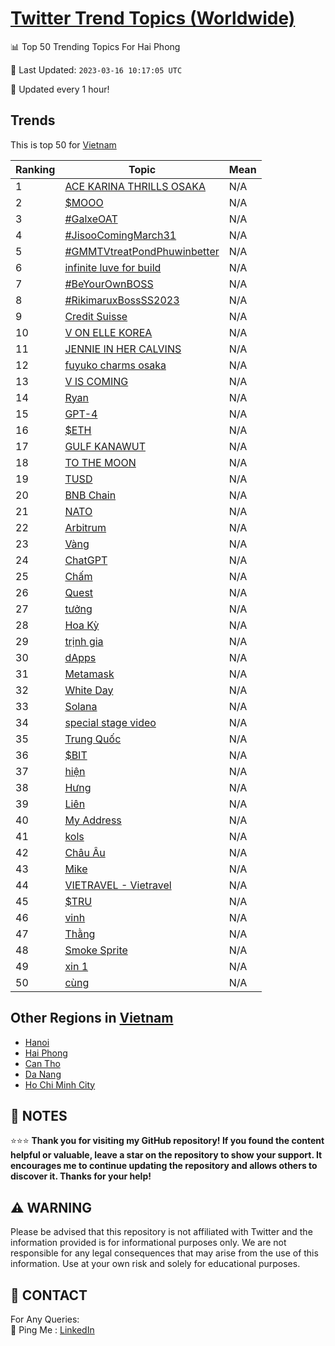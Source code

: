 [Twitter Trend Topics (Worldwide)](https://github.com/ErcinDedeoglu/Twitter-Trend-Topics)
==========


📊 Top 50 Trending Topics For Hai Phong

📆 Last Updated: `2023-03-16 10:17:05 UTC`

🔧 Updated every 1 hour!


## Trends

This is top 50 for [Vietnam](</Vietnam>)

| Ranking | Topic | Mean |
| ------- | ------------ | ------------ |
| 1 | [ACE KARINA THRILLS OSAKA](http://twitter.com/search?q=ACE+KARINA+THRILLS+OSAKA) | N/A |
| 2 | [$MOOO](http://twitter.com/search?q=%24MOOO) | N/A |
| 3 | [#GalxeOAT](http://twitter.com/search?q=%23GalxeOAT) | N/A |
| 4 | [#JisooComingMarch31](http://twitter.com/search?q=%23JisooComingMarch31) | N/A |
| 5 | [#GMMTVtreatPondPhuwinbetter](http://twitter.com/search?q=%23GMMTVtreatPondPhuwinbetter) | N/A |
| 6 | [infinite luve for build](http://twitter.com/search?q=infinite+luve+for+build) | N/A |
| 7 | [#BeYourOwnBOSS](http://twitter.com/search?q=%23BeYourOwnBOSS) | N/A |
| 8 | [#RikimaruxBossSS2023](http://twitter.com/search?q=%23RikimaruxBossSS2023) | N/A |
| 9 | [Credit Suisse](http://twitter.com/search?q=Credit+Suisse) | N/A |
| 10 | [V ON ELLE KOREA](http://twitter.com/search?q=V+ON+ELLE+KOREA) | N/A |
| 11 | [JENNIE IN HER CALVINS](http://twitter.com/search?q=JENNIE+IN+HER+CALVINS) | N/A |
| 12 | [fuyuko charms osaka](http://twitter.com/search?q=fuyuko+charms+osaka) | N/A |
| 13 | [V IS COMING](http://twitter.com/search?q=V+IS+COMING) | N/A |
| 14 | [Ryan](http://twitter.com/search?q=Ryan) | N/A |
| 15 | [GPT-4](http://twitter.com/search?q=GPT-4) | N/A |
| 16 | [$ETH](http://twitter.com/search?q=%24ETH) | N/A |
| 17 | [GULF KANAWUT](http://twitter.com/search?q=GULF+KANAWUT) | N/A |
| 18 | [TO THE MOON](http://twitter.com/search?q=TO+THE+MOON) | N/A |
| 19 | [TUSD](http://twitter.com/search?q=TUSD) | N/A |
| 20 | [BNB Chain](http://twitter.com/search?q=BNB+Chain) | N/A |
| 21 | [NATO](http://twitter.com/search?q=NATO) | N/A |
| 22 | [Arbitrum](http://twitter.com/search?q=Arbitrum) | N/A |
| 23 | [Vàng](http://twitter.com/search?q=V%c3%a0ng) | N/A |
| 24 | [ChatGPT](http://twitter.com/search?q=ChatGPT) | N/A |
| 25 | [Chấm](http://twitter.com/search?q=Ch%e1%ba%a5m) | N/A |
| 26 | [Quest](http://twitter.com/search?q=Quest) | N/A |
| 27 | [tưởng](http://twitter.com/search?q=t%c6%b0%e1%bb%9fng) | N/A |
| 28 | [Hoa Kỳ](http://twitter.com/search?q=Hoa+K%e1%bb%b3) | N/A |
| 29 | [trịnh gia](http://twitter.com/search?q=tr%e1%bb%8bnh+gia) | N/A |
| 30 | [dApps](http://twitter.com/search?q=dApps) | N/A |
| 31 | [Metamask](http://twitter.com/search?q=Metamask) | N/A |
| 32 | [White Day](http://twitter.com/search?q=White+Day) | N/A |
| 33 | [Solana](http://twitter.com/search?q=Solana) | N/A |
| 34 | [special stage video](http://twitter.com/search?q=special+stage+video) | N/A |
| 35 | [Trung Quốc](http://twitter.com/search?q=Trung+Qu%e1%bb%91c) | N/A |
| 36 | [$BIT](http://twitter.com/search?q=%24BIT) | N/A |
| 37 | [hiện](http://twitter.com/search?q=hi%e1%bb%87n) | N/A |
| 38 | [Hưng](http://twitter.com/search?q=H%c6%b0ng) | N/A |
| 39 | [Liên](http://twitter.com/search?q=Li%c3%aan) | N/A |
| 40 | [My Address](http://twitter.com/search?q=My+Address) | N/A |
| 41 | [kols](http://twitter.com/search?q=kols) | N/A |
| 42 | [Châu Âu](http://twitter.com/search?q=Ch%c3%a2u+%c3%82u) | N/A |
| 43 | [Mike](http://twitter.com/search?q=Mike) | N/A |
| 44 | [VIETRAVEL - Vietravel](http://twitter.com/search?q=VIETRAVEL+-+Vietravel) | N/A |
| 45 | [$TRU](http://twitter.com/search?q=%24TRU) | N/A |
| 46 | [vinh](http://twitter.com/search?q=vinh) | N/A |
| 47 | [Thằng](http://twitter.com/search?q=Th%e1%ba%b1ng) | N/A |
| 48 | [Smoke Sprite](http://twitter.com/search?q=Smoke+Sprite) | N/A |
| 49 | [xin 1](http://twitter.com/search?q=xin+1) | N/A |
| 50 | [cùng](http://twitter.com/search?q=c%c3%b9ng) | N/A |



## Other Regions in [Vietnam](</Vietnam>)

* [Hanoi](</Vietnam/Hanoi.md>)
* [Hai Phong](</Vietnam/Hai Phong.md>)
* [Can Tho](</Vietnam/Can Tho.md>)
* [Da Nang](</Vietnam/Da Nang.md>)
* [Ho Chi Minh City](</Vietnam/Ho Chi Minh City.md>)



## 📝 NOTES

⭐⭐⭐ **Thank you for visiting my GitHub repository! If you found the content helpful or valuable, leave a star on the repository to show your support. It encourages me to continue updating the repository and allows others to discover it. Thanks for your help!**


## ⚠️ WARNING

Please be advised that this repository is not affiliated with Twitter and the information provided is for informational purposes only. We are not responsible for any legal consequences that may arise from the use of this information. Use at your own risk and solely for educational purposes.


## 📨 CONTACT

 For Any Queries:  
            🏓 Ping Me : [LinkedIn](https://www.linkedin.com/in/ercindedeoglu/)
